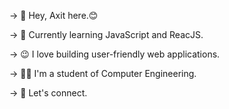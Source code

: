 -> 👋 Hey, Axit here.😊

-> 🎯 Currently learning JavaScript and ReacJS.

-> 😉 I love building user-friendly web applications.

-> 🧑‍🎓 I'm a student of Computer Engineering.

-> 🚀 Let's connect.


